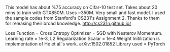 

This model has about %75 accuracy on Cifar-10 test set. Takes about 20 mins to train with GTX850M. Uses ~350M. Very small and fast model.
I used the sample codes from Stanford's CS231's Assignment 2. Thanks to them for releasing their broad knowledge.
http://cs231n.github.io/



Loss Function = Cross Entropy
Optimizer = SGD with Nesterov Momentum. Learning rate = 1e-3, L2 Regularization Scalar = 1e-4
Weight Initilization is implementation of He et al.'s work.	arXiv:1502.01852
Library used = PyTorch
